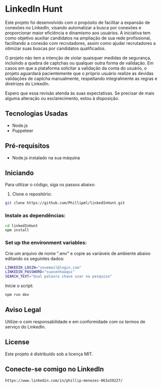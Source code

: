 # LinkedIn Hunt

Este projeto foi desenvolvido com o propósito de facilitar a expansão de conexões no LinkedIn, visando automatizar a busca por conexões e proporcionar maior eficiência e dinamismo aos usuários. A iniciativa tem como objetivo auxiliar candidatos na ampliação de sua rede profissional, facilitando a conexão com recrutadores, assim como ajudar recrutadores a otimizar suas buscas por candidatos qualificados.

O projeto não tem a intenção de violar quaisquer medidas de segurança, incluindo a quebra de captchas ou qualquer outra forma de validação. Em casos em que a plataforma solicitar a validação da conta do usuário, o projeto aguardará pacientemente que o próprio usuário realize as devidas validações de captcha manualmente, respeitando integralmente as regras e diretrizes do LinkedIn.

Espero que essa revisão atenda às suas expectativas. Se precisar de mais alguma alteração ou esclarecimento, estou à disposição.

## Tecnologias Usadas

- Node.js
- Puppeteer

## Pré-requisitos

- Node.js instalado na sua máquina

## Iniciando

Para utilizar o código, siga os passos abaixo:

1. Clone o repositório:

```bash
git clone https://github.com/Phillipml/linkedInHunt.git
```

### Instale as dependências:

```bash
cd linkedInHunt
npm install
```

### Set up the environment variables:

Crie um arquivo de nome ".env" e copie as variáveis de ambiente abaixo editando os seguintes dados:

```bash
LINKEDIN_LOGIN="seuemail@login.com"
LINKEDIN_PASSWORD="suasenhaaqui"
SEARCH_TEXT="Qual palavra chave usar na pesquisa"
```

Inicie o script:

```bash
npm run dev
```

## Aviso Legal

Utilize-o com responsabilidade e em conformidade com os termos de serviço do LinkedIn.

## License

Este projeto é distribuído sob a licença MIT.

## Conecte-se comigo no LinkedIn

```bash
https://www.linkedin.com/in/phillip-menezes-063a39227/
```

